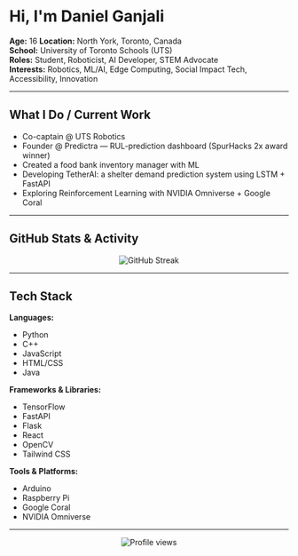 <!-- Profile README for Daniel Ganjali -->
# Hi, I'm Daniel Ganjali

**Age:** 16
**Location:** North York, Toronto, Canada  
**School:** University of Toronto Schools (UTS)  
**Roles:** Student, Roboticist, AI Developer, STEM Advocate  
**Interests:** Robotics, ML/AI, Edge Computing, Social Impact Tech, Accessibility, Innovation

---

## What I Do / Current Work

- Co-captain @ UTS Robotics
- Founder @ Predictra — RUL-prediction dashboard (SpurHacks 2x award winner)
- Created a food bank inventory manager with ML
- Developing TetherAI: a shelter demand prediction system using LSTM + FastAPI
- Exploring Reinforcement Learning with NVIDIA Omniverse + Google Coral

---

## GitHub Stats & Activity

<p align="center">
  <img src="https://streak-stats.demolab.com?user=dganjali&theme=dark&hide_title=true" alt="GitHub Streak" />
</p>

---

## Tech Stack

**Languages:**
  - Python
  - C++
  - JavaScript
  - HTML/CSS
  - Java
  
**Frameworks & Libraries:**
  - TensorFlow
  - FastAPI
  - Flask
  - React
  - OpenCV
  - Tailwind CSS

**Tools & Platforms:**
  - Arduino
  - Raspberry Pi
  - Google Coral
  - NVIDIA Omniverse

---

<p align="center">
  <img src="https://komarev.com/ghpvc/?username=dganjali&label=Profile%20views&color=0e75b6&style=flat" alt="Profile views"/>
</p>
